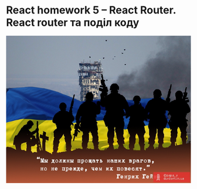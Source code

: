 # React homework 5 – React Router. React router та поділ коду

![Creating repo from a template step 1](./assets/5.jpg)
